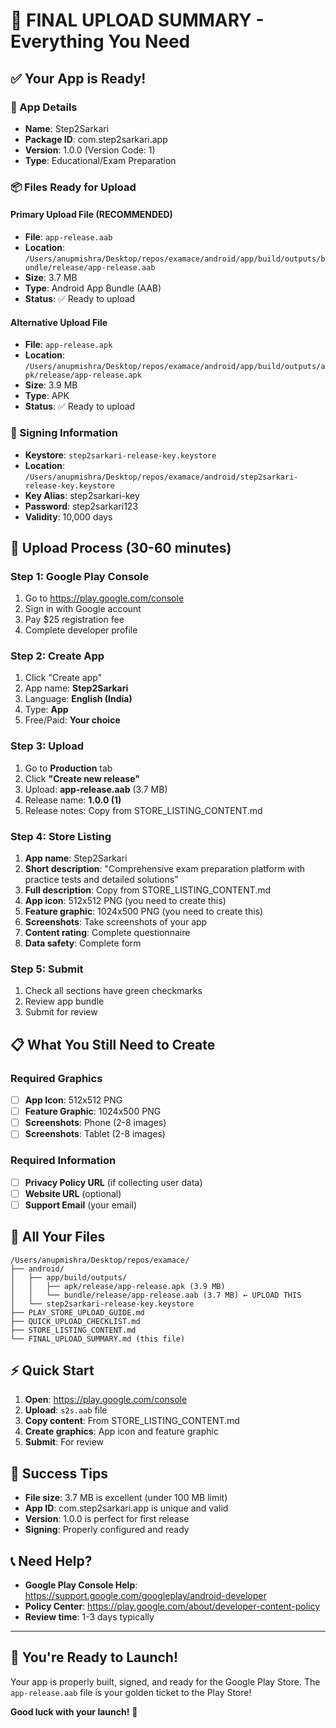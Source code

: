 # 🎯 FINAL UPLOAD SUMMARY - Everything You Need

## ✅ Your App is Ready!

### 📱 App Details
- **Name**: Step2Sarkari
- **Package ID**: com.step2sarkari.app
- **Version**: 1.0.0 (Version Code: 1)
- **Type**: Educational/Exam Preparation

### 📦 Files Ready for Upload

#### Primary Upload File (RECOMMENDED)
- **File**: `app-release.aab`
- **Location**: `/Users/anupmishra/Desktop/repos/examace/android/app/build/outputs/bundle/release/app-release.aab`
- **Size**: 3.7 MB
- **Type**: Android App Bundle (AAB)
- **Status**: ✅ Ready to upload

#### Alternative Upload File
- **File**: `app-release.apk`
- **Location**: `/Users/anupmishra/Desktop/repos/examace/android/app/build/outputs/apk/release/app-release.apk`
- **Size**: 3.9 MB
- **Type**: APK
- **Status**: ✅ Ready to upload

### 🔑 Signing Information
- **Keystore**: `step2sarkari-release-key.keystore`
- **Location**: `/Users/anupmishra/Desktop/repos/examace/android/step2sarkari-release-key.keystore`
- **Key Alias**: step2sarkari-key
- **Password**: step2sarkari123
- **Validity**: 10,000 days

## 🚀 Upload Process (30-60 minutes)

### Step 1: Google Play Console
1. Go to https://play.google.com/console
2. Sign in with Google account
3. Pay $25 registration fee
4. Complete developer profile

### Step 2: Create App
1. Click "Create app"
2. App name: **Step2Sarkari**
3. Language: **English (India)**
4. Type: **App**
5. Free/Paid: **Your choice**

### Step 3: Upload
1. Go to **Production** tab
2. Click **"Create new release"**
3. Upload: **app-release.aab** (3.7 MB)
4. Release name: **1.0.0 (1)**
5. Release notes: Copy from STORE_LISTING_CONTENT.md

### Step 4: Store Listing
1. **App name**: Step2Sarkari
2. **Short description**: "Comprehensive exam preparation platform with practice tests and detailed solutions"
3. **Full description**: Copy from STORE_LISTING_CONTENT.md
4. **App icon**: 512x512 PNG (you need to create this)
5. **Feature graphic**: 1024x500 PNG (you need to create this)
6. **Screenshots**: Take screenshots of your app
7. **Content rating**: Complete questionnaire
8. **Data safety**: Complete form

### Step 5: Submit
1. Check all sections have green checkmarks
2. Review app bundle
3. Submit for review

## 📋 What You Still Need to Create

### Required Graphics
- [ ] **App Icon**: 512x512 PNG
- [ ] **Feature Graphic**: 1024x500 PNG
- [ ] **Screenshots**: Phone (2-8 images)
- [ ] **Screenshots**: Tablet (2-8 images)

### Required Information
- [ ] **Privacy Policy URL** (if collecting user data)
- [ ] **Website URL** (optional)
- [ ] **Support Email** (your email)

## 📁 All Your Files

```
/Users/anupmishra/Desktop/repos/examace/
├── android/
│   ├── app/build/outputs/
│   │   ├── apk/release/app-release.apk (3.9 MB)
│   │   └── bundle/release/app-release.aab (3.7 MB) ← UPLOAD THIS
│   └── step2sarkari-release-key.keystore
├── PLAY_STORE_UPLOAD_GUIDE.md
├── QUICK_UPLOAD_CHECKLIST.md
├── STORE_LISTING_CONTENT.md
└── FINAL_UPLOAD_SUMMARY.md (this file)
```

## ⚡ Quick Start

1. **Open**: https://play.google.com/console
2. **Upload**: `s2s.aab` file
3. **Copy content**: From STORE_LISTING_CONTENT.md
4. **Create graphics**: App icon and feature graphic
5. **Submit**: For review

## 🎯 Success Tips

- **File size**: 3.7 MB is excellent (under 100 MB limit)
- **App ID**: com.step2sarkari.app is unique and valid
- **Version**: 1.0.0 is perfect for first release
- **Signing**: Properly configured and ready

## 📞 Need Help?

- **Google Play Console Help**: https://support.google.com/googleplay/android-developer
- **Policy Center**: https://play.google.com/about/developer-content-policy
- **Review time**: 1-3 days typically

---

## 🎉 You're Ready to Launch!

Your app is properly built, signed, and ready for the Google Play Store. The `app-release.aab` file is your golden ticket to the Play Store! 

**Good luck with your launch!** 🚀
